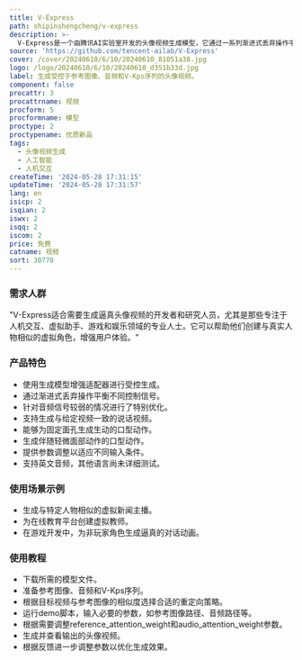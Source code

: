 ```yaml
---
title: V-Express
path: shipinshengcheng/v-express
description: >-
  V-Express是一个由腾讯AI实验室开发的头像视频生成模型，它通过一系列渐进式丢弃操作平衡不同的控制信号，使得生成的视频能够同时考虑姿态、输入图像和音频。该模型特别针对音频信号较弱的情况进行了优化，解决了在控制信号强度不同的情况下生成头像视频的挑战。
source: 'https://github.com/tencent-ailab/V-Express'
cover: /cover/20240610/6/10/20240610_81051a38.jpg
logo: /logo/20240610/6/10/20240610_d351b33d.jpg
label: 生成受控于参考图像、音频和V-Kps序列的头像视频。
component: false
procattr: 3
procattrname: 视频
procform: 5
procformname: 模型
proctype: 2
proctypename: 优质新品
tags:
  - 头像视频生成
  - 人工智能
  - 人机交互
createTime: '2024-05-28 17:31:15'
updateTime: '2024-05-28 17:31:57'
lang: en
isicp: 2
isqian: 2
iswx: 2
isqq: 2
iscom: 2
price: 免费
catname: 视频
sort: 30770
---
```




### 需求人群
"V-Express适合需要生成逼真头像视频的开发者和研究人员，尤其是那些专注于人机交互、虚拟助手、游戏和娱乐领域的专业人士。它可以帮助他们创建与真实人物相似的虚拟角色，增强用户体验。"

### 产品特色
* 使用生成模型增强适配器进行受控生成。
* 通过渐进式丢弃操作平衡不同控制信号。
* 针对音频信号较弱的情况进行了特别优化。
* 支持生成与给定视频一致的说话视频。
* 能够为固定面孔生成生动的口型动作。
* 生成伴随轻微面部动作的口型动作。
* 提供参数调整以适应不同输入条件。
* 支持英文音频，其他语言尚未详细测试。

### 使用场景示例
* 生成与特定人物相似的虚拟新闻主播。
* 为在线教育平台创建虚拟教师。
* 在游戏开发中，为非玩家角色生成逼真的对话动画。

### 使用教程
* 下载所需的模型文件。
* 准备参考图像、音频和V-Kps序列。
* 根据目标视频与参考图像的相似度选择合适的重定向策略。
* 运行demo脚本，输入必要的参数，如参考图像路径、音频路径等。
* 根据需要调整reference_attention_weight和audio_attention_weight参数。
* 生成并查看输出的头像视频。
* 根据反馈进一步调整参数以优化生成效果。

  
